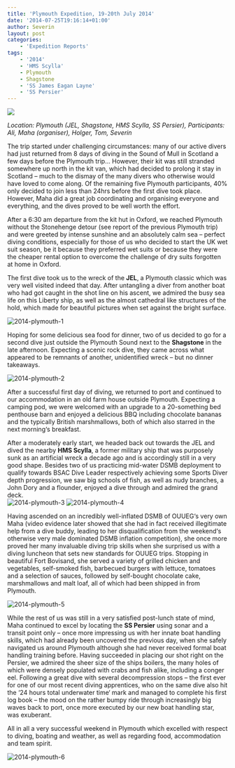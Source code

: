 ```yaml
---
title: 'Plymouth Expedition, 19-20th July 2014'
date: '2014-07-25T19:16:14+01:00'
author: Severin
layout: post
categories:
    - 'Expedition Reports'
tags:
    - '2014'
    - 'HMS Scylla'
    - Plymouth
    - Shagstone
    - 'SS James Eagan Layne'
    - 'SS Persier'
---
```


![](http://ouueg.com/wp-content/uploads/2014/07/2014-plymouth-3.jpg)

*Location: Plymouth (JEL, Shagstone, HMS Scylla, SS Persier), Participants: Ali, Maha (organiser), Holger, Tom, Severin*

The trip started under challenging circumstances: many of our active divers had just returned from 8 days of diving in the Sound of Mull in Scotland a few days before the Plymouth trip… However, their kit was still stranded somewhere up north in the kit van, which had decided to prolong it stay in Scotland – much to the dismay of the many divers who otherwise would have loved to come along. Of the remaining five Plymouth participants, 40% only decided to join less than 24hrs before the first dive took place. However, Maha did a great job coordinating and organising everyone and everything, and the dives proved to be well worth the effort.

After a 6:30 am departure from the kit hut in Oxford, we reached Plymouth without the Stonehenge detour (see report of the previous Plymouth trip) and were greeted by intense sunshine and an absolutely calm sea – perfect diving conditions, especially for those of us who decided to start the UK wet suit season, be it because they preferred wet suits or because they were the cheaper rental option to overcome the challenge of dry suits forgotten at home in Oxford.

The first dive took us to the wreck of the **JEL**, a Plymouth classic which was very well visited indeed that day. After untangling a diver from another boat who had got caught in the shot line on his ascent, we admired the busy sea life on this Liberty ship, as well as the almost cathedral like structures of the hold, which made for beautiful pictures when set against the bright surface.

![2014-plymouth-1](http://ouueg.com/wp-content/uploads/2014/07/2014-plymouth-1.jpg)

Hoping for some delicious sea food for dinner, two of us decided to go for a second dive just outside the Plymouth Sound next to the **Shagstone** in the late afternoon. Expecting a scenic rock dive, they came across what appeared to be remnants of another, unidentified wreck – but no dinner takeaways.

![2014-plymouth-2](http://ouueg.com/wp-content/uploads/2014/07/2014-plymouth-2.jpg)

After a successful first day of diving, we returned to port and continued to our accommodation in an old farm house outside Plymouth. Expecting a camping pod, we were welcomed with an upgrade to a 20-something bed penthouse barn and enjoyed a delicious BBQ including chocolate bananas and the typically British marshmallows, both of which also starred in the next morning‘s breakfast.

After a moderately early start, we headed back out towards the JEL and dived the nearby **HMS Scylla**, a former military ship that was purposely sunk as an artificial wreck a decade ago and is accordingly still in a very good shape. Besides two of us practicing mid-water DSMB deployment to qualify towards BSAC Dive Leader respectively achieving some Sports Diver depth progression, we saw big schools of fish, as well as nudy branches, a John Dory and a flounder, enjoyed a dive through and admired the grand deck.  
![2014-plymouth-3](http://ouueg.com/wp-content/uploads/2014/07/2014-plymouth-3.jpg)
![2014-plymouth-4](http://ouueg.com/wp-content/uploads/2014/07/2014-plymouth-4.jpg)

Having ascended on an incredibly well-inflated DSMB of OUUEG‘s very own Maha (video evidence later showed that she had in fact received illegitimate help from a dive buddy, leading to her disqualification from the weekend‘s otherwise very male dominated DSMB inflation competition), she once more proved her many invaluable diving trip skills when she surprised us with a diving luncheon that sets new standards for OUUEG trips. Stopping in beautiful Fort Bovisand, she served a variety of grilled chicken and vegetables, self-smoked fish, barbecued burgers with lettuce, tomatoes and a selection of sauces, followed by self-bought chocolate cake, marshmallows and malt loaf, all of which had been shipped in from Plymouth.

![2014-plymouth-5](http://ouueg.com/wp-content/uploads/2014/07/2014-plymouth-5.jpg)

While the rest of us was still in a very satisfied post-lunch state of mind, Maha continued to excel by locating the **SS Persier** using sonar and a transit point only – once more impressing us with her innate boat handling skills, which had already been uncovered the previous day, when she safely navigated us around Plymouth although she had never received formal boat handling training before. Having succeeded in placing our shot right on the Persier, we admired the sheer size of the ships boilers, the many holes of which were densely populated with crabs and fish alike, including a conger eel. Following a great dive with several decompression stops – the first ever for one of our most recent diving apprentices, who on the same dive also hit the ‘24 hours total underwater time‘ mark and managed to complete his first log book – the mood on the rather bumpy ride through increasingly big waves back to port, once more executed by our new boat handling star, was exuberant.

All in all a very successful weekend in Plymouth which excelled with respect to diving, boating and weather, as well as regarding food, accommodation and team spirit.

![2014-plymouth-6](http://ouueg.com/wp-content/uploads/2014/07/2014-plymouth-6.jpg)
